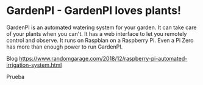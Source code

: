# GardenPI - GardenPI loves plants!

GardenPI is an automated watering system for your garden. It can take care of your plants when you can't. It has a web interface to let you remotely control and observe. It runs on Raspbian on a Raspberry Pi. Even a Pi Zero has more than enough power to run GardenPI.

Blog https://www.randomgarage.com/2018/12/raspberry-pi-automated-irrigation-system.html

Prueba
